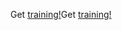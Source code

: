 <span data-ttu-id="e69f9-101">Get [training!](/dynamics365/get-started/training/)</span><span class="sxs-lookup"><span data-stu-id="e69f9-101">Get [training!](/dynamics365/get-started/training/)</span></span>
